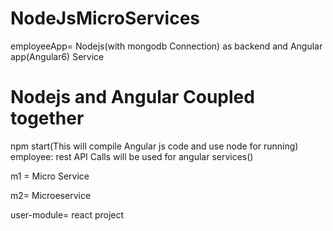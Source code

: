 # NodeJsMicroServices
employeeApp= Nodejs(with mongodb Connection) as backend and Angular app(Angular6) Service 

  # Nodejs and Angular Coupled together
  npm start(This will compile Angular js code and use node for running)
  employee: rest API Calls will be used for angular services()


m1 = Micro Service

m2= Microeservice

user-module= react project
